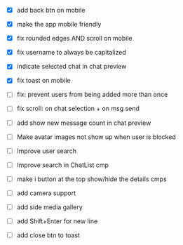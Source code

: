 * [x] add back btn on mobile
* [x] make the app mobile friendly
* [x] fix rounded edges AND scroll on mobile
* [x] fix username to always be capitalized
* [x] indicate selected chat in chat preview

* [x] fix toast on mobile
* [ ] fix: prevent users from being added more than once

* [ ] fix scroll: on chat selection + on msg send
* [ ] add show new message count in chat preview

* [ ] Make avatar images not show up when user is blocked
* [ ] Improve user search
* [ ] Improve search in ChatList cmp

* [ ] make i button at the top show/hide the details cmps
* [ ] add camera support
* [ ] add side media gallery
* [ ] add Shift+Enter for new line
* [ ] add close btn to toast